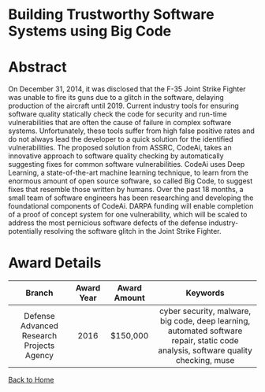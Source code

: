 
Building Trustworthy Software Systems using Big Code
====================================================

# Abstract


On December 31, 2014, it was disclosed that the F-35 Joint Strike Fighter was unable to fire its guns due to a glitch in the software, delaying production of the aircraft until 2019. Current industry tools for ensuring software quality statically check the code for security and run-time vulnerabilities that are often the cause of failure in complex software systems. Unfortunately, these tools suffer from high false positive rates and do not always lead the developer to a quick solution for the identified vulnerabilities. The proposed solution from ASSRC, CodeAi, takes an innovative approach to software quality checking by automatically suggesting fixes for common software vulnerabilities. CodeAi uses Deep Learning, a state-of-the-art machine learning technique, to learn from the enormous amount of open source software, so called Big Code, to suggest fixes that resemble those written by humans. Over the past 18 months, a small team of software engineers has been researching and developing the foundational components of CodeAi. DARPA funding will enable completion of a proof of concept system for one vulnerability, which will be scaled to address the most pernicious software defects of the defense industry- potentially resolving the software glitch in the Joint Strike Fighter.  

# Award Details

|Branch|Award Year|Award Amount|Keywords|
| :---: | :---: | :---: | :---: |
|Defense Advanced Research Projects Agency|2016|$150,000|cyber security, malware, big code, deep learning, automated software repair, static code analysis, software quality checking, muse|
  
  


[Back to Home](https://github.com/chrischow/dod_sbir_awards/CC/#1184)